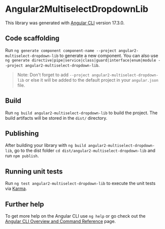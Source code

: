 # Angular2MultiselectDropdownLib

This library was generated with [Angular CLI](https://github.com/angular/angular-cli) version 17.3.0.

## Code scaffolding

Run `ng generate component component-name --project angular2-multiselect-dropdown-lib` to generate a new component. You can also use `ng generate directive|pipe|service|class|guard|interface|enum|module --project angular2-multiselect-dropdown-lib`.
> Note: Don't forget to add `--project angular2-multiselect-dropdown-lib` or else it will be added to the default project in your `angular.json` file. 

## Build

Run `ng build angular2-multiselect-dropdown-lib` to build the project. The build artifacts will be stored in the `dist/` directory.

## Publishing

After building your library with `ng build angular2-multiselect-dropdown-lib`, go to the dist folder `cd dist/angular2-multiselect-dropdown-lib` and run `npm publish`.

## Running unit tests

Run `ng test angular2-multiselect-dropdown-lib` to execute the unit tests via [Karma](https://karma-runner.github.io).

## Further help

To get more help on the Angular CLI use `ng help` or go check out the [Angular CLI Overview and Command Reference](https://angular.io/cli) page.

